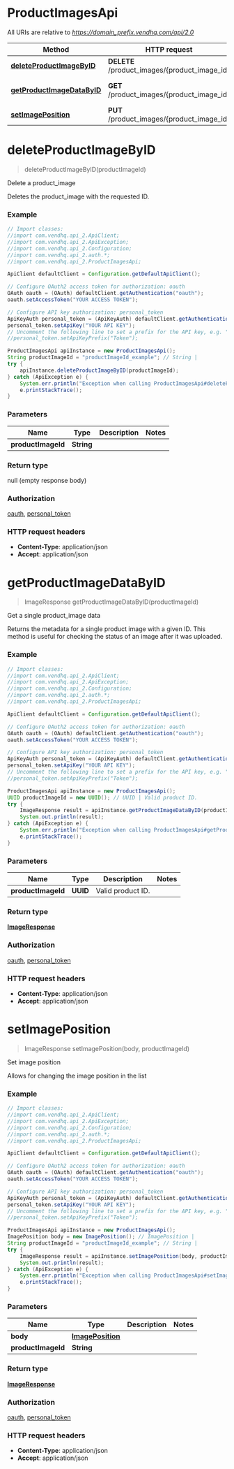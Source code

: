 # ProductImagesApi

All URIs are relative to *https://domain_prefix.vendhq.com/api/2.0*

Method | HTTP request | Description
------------- | ------------- | -------------
[**deleteProductImageByID**](ProductImagesApi.md#deleteProductImageByID) | **DELETE** /product_images/{product_image_id} | Delete a product_image
[**getProductImageDataByID**](ProductImagesApi.md#getProductImageDataByID) | **GET** /product_images/{product_image_id} | Get a single product_image data
[**setImagePosition**](ProductImagesApi.md#setImagePosition) | **PUT** /product_images/{product_image_id} | Set image position


<a name="deleteProductImageByID"></a>
# **deleteProductImageByID**
> deleteProductImageByID(productImageId)

Delete a product_image

Deletes the product_image with the requested ID.

### Example
```java
// Import classes:
//import com.vendhq.api_2.ApiClient;
//import com.vendhq.api_2.ApiException;
//import com.vendhq.api_2.Configuration;
//import com.vendhq.api_2.auth.*;
//import com.vendhq.api_2.ProductImagesApi;

ApiClient defaultClient = Configuration.getDefaultApiClient();

// Configure OAuth2 access token for authorization: oauth
OAuth oauth = (OAuth) defaultClient.getAuthentication("oauth");
oauth.setAccessToken("YOUR ACCESS TOKEN");

// Configure API key authorization: personal_token
ApiKeyAuth personal_token = (ApiKeyAuth) defaultClient.getAuthentication("personal_token");
personal_token.setApiKey("YOUR API KEY");
// Uncomment the following line to set a prefix for the API key, e.g. "Token" (defaults to null)
//personal_token.setApiKeyPrefix("Token");

ProductImagesApi apiInstance = new ProductImagesApi();
String productImageId = "productImageId_example"; // String | 
try {
    apiInstance.deleteProductImageByID(productImageId);
} catch (ApiException e) {
    System.err.println("Exception when calling ProductImagesApi#deleteProductImageByID");
    e.printStackTrace();
}
```

### Parameters

Name | Type | Description  | Notes
------------- | ------------- | ------------- | -------------
 **productImageId** | **String**|  |

### Return type

null (empty response body)

### Authorization

[oauth](../README.md#oauth), [personal_token](../README.md#personal_token)

### HTTP request headers

 - **Content-Type**: application/json
 - **Accept**: application/json

<a name="getProductImageDataByID"></a>
# **getProductImageDataByID**
> ImageResponse getProductImageDataByID(productImageId)

Get a single product_image data

Returns the metadata for a single product image with a given ID. This method is useful for checking the status of an image after it was uploaded.

### Example
```java
// Import classes:
//import com.vendhq.api_2.ApiClient;
//import com.vendhq.api_2.ApiException;
//import com.vendhq.api_2.Configuration;
//import com.vendhq.api_2.auth.*;
//import com.vendhq.api_2.ProductImagesApi;

ApiClient defaultClient = Configuration.getDefaultApiClient();

// Configure OAuth2 access token for authorization: oauth
OAuth oauth = (OAuth) defaultClient.getAuthentication("oauth");
oauth.setAccessToken("YOUR ACCESS TOKEN");

// Configure API key authorization: personal_token
ApiKeyAuth personal_token = (ApiKeyAuth) defaultClient.getAuthentication("personal_token");
personal_token.setApiKey("YOUR API KEY");
// Uncomment the following line to set a prefix for the API key, e.g. "Token" (defaults to null)
//personal_token.setApiKeyPrefix("Token");

ProductImagesApi apiInstance = new ProductImagesApi();
UUID productImageId = new UUID(); // UUID | Valid product ID.
try {
    ImageResponse result = apiInstance.getProductImageDataByID(productImageId);
    System.out.println(result);
} catch (ApiException e) {
    System.err.println("Exception when calling ProductImagesApi#getProductImageDataByID");
    e.printStackTrace();
}
```

### Parameters

Name | Type | Description  | Notes
------------- | ------------- | ------------- | -------------
 **productImageId** | **UUID**| Valid product ID. |

### Return type

[**ImageResponse**](ImageResponse.md)

### Authorization

[oauth](../README.md#oauth), [personal_token](../README.md#personal_token)

### HTTP request headers

 - **Content-Type**: application/json
 - **Accept**: application/json

<a name="setImagePosition"></a>
# **setImagePosition**
> ImageResponse setImagePosition(body, productImageId)

Set image position

Allows for changing the image position in the list

### Example
```java
// Import classes:
//import com.vendhq.api_2.ApiClient;
//import com.vendhq.api_2.ApiException;
//import com.vendhq.api_2.Configuration;
//import com.vendhq.api_2.auth.*;
//import com.vendhq.api_2.ProductImagesApi;

ApiClient defaultClient = Configuration.getDefaultApiClient();

// Configure OAuth2 access token for authorization: oauth
OAuth oauth = (OAuth) defaultClient.getAuthentication("oauth");
oauth.setAccessToken("YOUR ACCESS TOKEN");

// Configure API key authorization: personal_token
ApiKeyAuth personal_token = (ApiKeyAuth) defaultClient.getAuthentication("personal_token");
personal_token.setApiKey("YOUR API KEY");
// Uncomment the following line to set a prefix for the API key, e.g. "Token" (defaults to null)
//personal_token.setApiKeyPrefix("Token");

ProductImagesApi apiInstance = new ProductImagesApi();
ImagePosition body = new ImagePosition(); // ImagePosition | 
String productImageId = "productImageId_example"; // String | 
try {
    ImageResponse result = apiInstance.setImagePosition(body, productImageId);
    System.out.println(result);
} catch (ApiException e) {
    System.err.println("Exception when calling ProductImagesApi#setImagePosition");
    e.printStackTrace();
}
```

### Parameters

Name | Type | Description  | Notes
------------- | ------------- | ------------- | -------------
 **body** | [**ImagePosition**](ImagePosition.md)|  |
 **productImageId** | **String**|  |

### Return type

[**ImageResponse**](ImageResponse.md)

### Authorization

[oauth](../README.md#oauth), [personal_token](../README.md#personal_token)

### HTTP request headers

 - **Content-Type**: application/json
 - **Accept**: application/json

